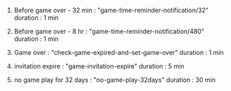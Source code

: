 1) Before game over - 32 min : "game-time-reminder-notification/32"
duration : 1 min

2) Before game over - 8 hr : "game-time-reminder-notification/480"
duration : 1 min
3) Game over : "check-game-expired-and-set-game-over"
duration : 1 min
4) invitation expire : "game-invitation-expire"
duration : 5 min
5) no game play for 32 days : "no-game-play-32days"
duration : 30 min
